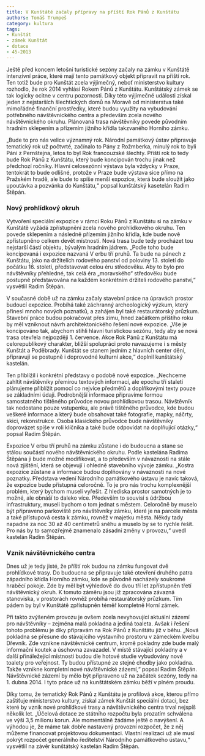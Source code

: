 ```yaml
---
title: V Kunštátě začaly přípravy na příští Rok Pánů z Kunštátu
authors: Tomáš Trumpeš
category: kultura
tags:
- Kunštát
- zámek Kunštát
- dotace
- 45-2013
---
```


Ještě před koncem letošní turistické sezóny začaly na zámku v Kunštátě intenzivní práce, které mají tento památkový objekt připravit na příští rok. Ten totiž bude pro Kunštát zcela výjimečný, neboť ministerstvo kultury rozhodlo, že rok 2014 vyhlásí Rokem Pánů z Kunštátu. Kunštátský zámek se tak logicky ocitne v centru pozornosti. Díky této výjimečné události získal jeden z nejstarších šlechtických domů na Moravě od ministerstva také mimořádné finanční prostředky, které budou využity na vybudování potřebného návštěvnického centra a především zcela nového návštěvnického okruhu. Plánovaná trasa návštěvníky povede původním hradním sklepením a přízemím jižního křídla takzvaného Horního zámku.

„Bude to pro nás velice významný rok. Národní památkový ústav připravuje tematický rok už počtvrté, začínalo to Pány z Rožmberka, minulý rok to byli Páni z Pernštejna, letos to byl Rok francouzské šlechty. Příští rok to tedy bude Rok Pánů z Kunštátu, který bude koncipován trochu jinak než předchozí ročníky. Hlavní celosezónní výstava byla vždycky v Praze, tentokrát to bude odlišné, protože v Praze bude výstava sice přímo na Pražském hradě, ale bude to spíše menší expozice, která bude sloužit jako upoutávka a pozvánka do Kunštátu,“ popsal kunštátský kasetelán Radim Štěpán.

### Nový prohlídkový okruh 

Vytvoření speciální expozice v rámci Roku Pánů z Kunštátu si na zámku v Kunštátě vyžádá zpřístupnění zcela nového prohlídkového okruhu. Ten povede sklepením a následně přízemím jižního křídla, kde bude nově zpřístupněno celkem devět místností. Nová trasa bude tedy procházet tou nejstarší částí objektu, bývalým hradním jádrem. „Podle toho bude koncipovaná i expozice nazvaná V erbu tří pruhů. Ta bude na pánech z Kunštátu, jako na držitelích rodového panství od poloviny 13. století do počátku 16. století, představovat celou éru středověku. Aby to bylo pro návštěvníky přehledné, tak celá éra „moravského“ středověku bude postupně představována na každém konkrétním držiteli rodového panství,“ vysvětlil Radim Štěpán.

V současné době už na zámku začaly stavební práce na úpravách prostor budoucí expozice. Probíhá také záchranný archeologický výzkum, který přinesl mnoho nových poznatků, a zahájen byl také restaurátorský průzkum. Stavební práce budou pokračovat přes zimu, hned začátkem příštího roku by měl vzniknout návrh architektonického řešení nové expozice. „Vše je koncipováno tak, abychom stihli hlavní turistickou sezónu, tedy aby se nová trasa otevřela nejpozději 1. července. Akce Rok Pánů z Kunštátu má celorepublikový charakter, bližší spolupráci proto navazujeme i s městy Kunštát a Poděbrady. Kunštát se stanem jedním z hlavních center dění, připravují se postupně i doprovodné kulturní akce,“ doplnil kunštátský kastelán.

Ten přiblížil i konkrétní představy o podobě nové expozice. „Nechceme zahltit návštěvníky přemírou textových informací, ale epochu tří staletí plánujeme přiblížit pomocí co nejvíce předmětů a doplňkovými texty pouze se základními údaji. Podrobnější informace připravíme formou samostatného tištěného průvodce novou prohlídkovou trasou. Návštěvník tak nedostane pouze vstupenku, ale právě tištěného průvodce, kde budou veškeré informace a který bude obsahovat také fotografie, mapky, náčrty, skici, rekonstrukce. Osoba klasického průvodce bude návštěvníky doprovázet spíše v roli klíčníka a také bude odpovídat na doplňující otázky,“ popsal Radim Štěpán.

Expozice V erbu tří pruhů na zámku zůstane i do budoucna a stane se stálou součástí nového návštěvnického okruhu. Podle kastelána Radima Štěpána ji bude možné modifikovat, a to především v návaznosti na stále nová zjištění, která se objevují i ohledně stavebního vývoje zámku. „Kostra expozice zůstane a informace budou doplňovány v návaznosti na nové poznatky. Představa vedení Národního památkového ústavu je navíc taková, že expozice bude přístupná celoročně. To je pro nás trochu komplexnější problém, který bychom museli vyřešit. Z hlediska prostor samotných je to možné, ale obnáší to daleko více. Především to souvisí s údržbou infrastruktury, museli bychom o tom jednat s městem. Celoročně by muselo být připraveno parkoviště pro návštěvníky zámku, které je na parcele města a také přístupová cesta k zámku, rovněž v majetku města. Někdy tady napadne za noc 30 až 40 centimetrů sněhu a muselo by se to rychle řešit. Pro nás by to samozřejmě znamenalo zásadní změny v provozu,“ uvedl kastelán Radim Štěpán.

### Vznik návštěvnického centra

Dnes už je tedy jisté, že příští rok budou na zámku fungovat dvě prohlídkové trasy. Do budoucna se připravuje také otevření druhého patra západního křídla Horního zámku, kde se původně nacházely soukromé hraběcí pokoje. Zde by měl být výhledově do dvou tří let zpřístupněn třetí návštěvnický okruh. K tomuto záměru jsou již zpracována závazná stanoviska, v prostorách rovněž probíhá restaurátorský průzkum. Tím pádem by byl v Kunštátě zpřístupněn téměř kompletně Horní zámek.

Při takto zvýšeném provozu je ovšem zcela nevyhovující aktuální zázemí pro návštěvníky – zejména malá pokladna a jediná toaleta. Avšak i řešení tohoto problému je díky přípravám na Rok Pánů z Kunštátu již v běhu. „Nová pokladna se přesune do stávajícího výstavního prostoru v zámeckém kvelbu Dřevník. Zde vznikne návštěvnické centrum, kromě pokladny zde bude malý informační koutek a úschovna zavazadel. V místě stávající pokladny a v další přináležející místnosti budou dle hotové studie vybudovány nové toalety pro veřejnost. Ty budou přístupné ze stejné chodby jako pokladna. Takže vznikne kompletní nové návštěvnické zázemí,“ popsal Radim Štěpán. Návštěvnické zázemí by mělo být připraveno už na začátek sezóny, tedy na 1. dubna 2014. I tyto práce už na kunštátském zámku běží v plném proudu.

Díky tomu, že tematický Rok Pánů z Kunštátu je profilová akce, kterou přímo zaštiťuje ministerstvo kultury, získal zámek Kunštát speciální dotaci, bez které by vznik nové prohlídkové trasy a návštěvnického centra trval nejspíš několik let. „Účelová dotace ze státního rozpočtu byla prozatím schválena ve výši 3,5 milionu korun. Ale momentálně žádáme ještě o navýšení. A výhodou je, že máme tak dobře nastavený provozní rozpočet, že z něj můžeme financovat projektovou dokumentaci. Vlastní realizaci už ale musí pokrýt rozpočet generálního ředitelství Národního památkového ústavu,“ vysvětlil na závěr kunštátský kastelán Radim Štěpán.